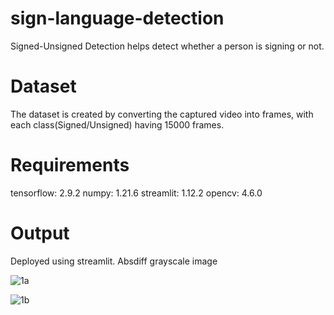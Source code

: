 # sign-language-detection
Signed-Unsigned Detection helps detect whether a person is signing or not.

# Dataset
The dataset is created by converting the captured video into frames, with each class(Signed/Unsigned) having 15000 frames.

# Requirements

tensorflow: 2.9.2
numpy: 1.21.6
streamlit: 1.12.2
opencv: 4.6.0

# Output
Deployed using streamlit.
Absdiff grayscale image

![1a](https://user-images.githubusercontent.com/84026251/226133716-db47c6fe-09cf-44f0-9b7b-cbc8631f9090.jpeg)

![1b](https://user-images.githubusercontent.com/84026251/226133774-2c53efbf-07ce-425d-909d-de616cedad03.jpeg)
